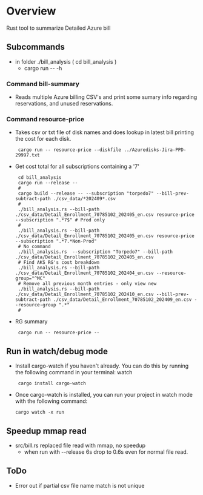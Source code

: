 # Overview

Rust tool to summarize Detailed Azure bill

## Subcommands

* in folder ./bill_analysis ( cd bill_analysis )
  * cargo run -- -h

### Command bill-summary

* Reads multiple Azure billing CSV's and print some sumary info regarding reservations, and unused reservations.

### Command resource-price

* Takes csv or txt file of disk names and does lookup in latest bill printing the cost for each disk.

       cargo run -- resource-price --diskfile ../Azuredisks-Jira-PPD-29997.txt

* Get cost total for all subscriptions containing a '7'

       cd bill_analysis
       cargo run --release --
       #
       cargo build --release -- --subscription "torpedo7" --bill-prev-subtract-path ./csv_data/*202409*.csv
       #
       ./bill_analysis.rs --bill-path ./csv_data/Detail_Enrollment_70785102_202405_en.csv resource-price --subscription ".*7$" # Prod only
       #
       ./bill_analysis.rs --bill-path ./csv_data/Detail_Enrollment_70785102_202405_en.csv resource-price --subscription ".*7.*Non-Prod"
       # No command
       ./bill_analysis.rs  --subscription "Torpedo7" --bill-path ./csv_data/Detail_Enrollment_70785102_202405_en.csv
       # Find AKS RG's cost breakdown
       ./bill_analysis.rs --bill-path ./csv_data/Detail_Enrollment_70785102_202404_en.csv --resource-group="^MC"
       # Remove all previous month entries - only view new
       ./bill_analysis.rs --bill-path ./csv_data/Detail_Enrollment_70785102_202410_en.csv --bill-prev-subtract-path ./csv_data/Detail_Enrollment_70785102_202409_en.csv --resource-group ".*"
       #

* RG summary

       cargo run -- resource-price --


## Run in watch/debug mode

* Install cargo-watch if you haven't already. You can do this by running the following command in your terminal:
watch

       cargo install cargo-watch
* Once cargo-watch is installed, you can run your project in watch mode with the following command:

      cargo watch -x run

## Speedup mmap read

* src/bill.rs replaced file read with mmap, no speedup
  * when run with --release 6s drop to 0.6s even for normal file read.

## ToDo

* Error out if partial csv file name match is not unique

